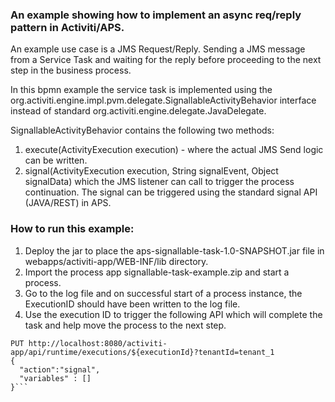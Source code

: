 
### An example showing how to implement an async req/reply pattern in Activiti/APS. 

An example use case is a JMS Request/Reply. Sending a JMS message from a Service Task and waiting for the reply before proceeding to the next step in the business process. 

In this bpmn example the service task is implemented using the  org.activiti.engine.impl.pvm.delegate.SignallableActivityBehavior interface instead of standard org.activiti.engine.delegate.JavaDelegate.

SignallableActivityBehavior contains the following two methods:

1. execute(ActivityExecution execution) - where the actual JMS Send logic can be written.
2. signal(ActivityExecution execution, String signalEvent, Object signalData) which the JMS listener can call to trigger the process continuation. The signal can be triggered using the standard signal API (JAVA/REST) in APS.


### How to run this example:
1. Deploy the jar to place the aps-signallable-task-1.0-SNAPSHOT.jar file in webapps/activiti-app/WEB-INF/lib directory.
2. Import the process app signallable-task-example.zip and start a process.
3. Go to the log file and on successful start of a process instance, the ExecutionID should have been written to the log file.
4. Use the execution ID to trigger the following API which will complete the task and help move the process to the next step.

```
PUT http://localhost:8080/activiti-app/api/runtime/executions/${executionId}?tenantId=tenant_1
{
  "action":"signal",
  "variables" : []
}```
